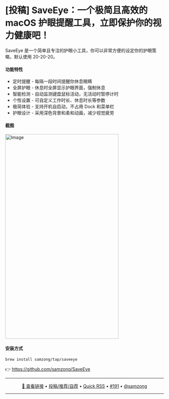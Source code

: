 [投稿] SaveEye：一个极简且高效的 macOS 护眼提醒工具，立即保护你的视力健康吧！
===

SaveEye 是一个简单且专注的护眼小工具，你可以非常方便的设定你的护眼策略，默认使用 20-20-20。 

#### 功能特性

- 定时提醒 - 每隔一段时间提醒你休息眼睛
- 全屏护眼 - 休息时全屏显示护眼界面，强制休息
- 智能检测 - 自动监测键盘鼠标活动，无活动时暂停计时
- 个性设置 - 可自定义工作时长、休息时长等参数
- 极简体验 - 支持开机自启动，不占用 Dock 和菜单栏
- 护眼设计 - 采用深色背景和柔和动画，减少视觉疲劳

#### 截图

<img width="360" height="650" alt="Image" src="https://github.com/user-attachments/assets/fcbd1b17-a8c4-4839-9e0f-dd2a614a7e5d" />

#### 安装方式

```bash
brew install samzong/tap/saveeye
```

👉 https://github.com/samzong/SaveEye

---

<p align="center">
<a href="https://github.com/samzong/SaveEye" target="_blank">🔗 查看链接</a> • 
<a href="https://github.com/jaywcjlove/quick-rss/issues/new/choose" target="_blank">投稿/推荐/自荐</a> • 
<a href="https://wangchujiang.com/quick-rss/feeds/index.html" target="_blank">Quick RSS</a> • 
<a href="https://github.com/jaywcjlove/quick-rss/issues/191" target="_blank">#191</a> • 
<a href="https://github.com/samzong" target="_blank">@samzong</a>
</p>

---
    